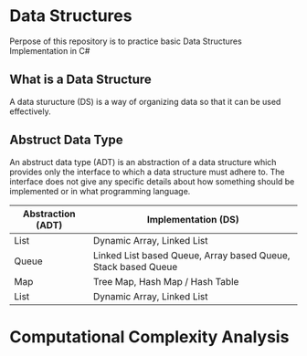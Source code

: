 # Data Structures
Perpose of this repository is to practice basic Data Structures Implementation in C#

## What is a Data Structure
A data sturucture (DS) is a way of organizing data so that it can be used effectively.

## Abstruct Data Type
An abstruct data type (ADT) is an abstraction of a data structure which provides only the interface to which a data structure must adhere to. 
The interface does not give any specific details about how something should be implemented or in what programming language.



| Abstraction (ADT) | Implementation (DS) |
| --- | --- |
| List | Dynamic Array, Linked List |
| Queue | Linked List based Queue, Array based Queue, Stack based Queue |
| Map | Tree Map, Hash Map / Hash Table |
| List | Dynamic Array, Linked List |

# Computational Complexity Analysis
